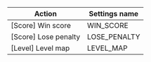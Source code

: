 | Action | Settings name |
|--------|---------------|
| [Score] Win score | WIN_SCORE |
| [Score] Lose penalty | LOSE_PENALTY |
| [Level] Level map | LEVEL_MAP |
